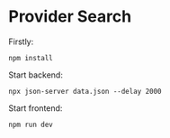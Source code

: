 # Provider Search

Firstly:

```
npm install
```

Start backend:

```
npx json-server data.json --delay 2000
```

Start frontend:

```
npm run dev
```
